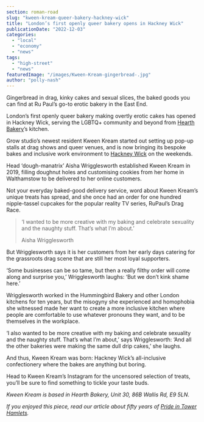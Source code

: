 ```yaml
---
section: roman-road
slug: "kween-kream-queer-bakery-hackney-wick"
title: "London’s first openly queer bakery opens in Hackney Wick"
publicationDate: "2022-12-03"
categories: 
  - "local"
  - "economy"
  - "news"
tags: 
  - "high-street"
  - "news"
featuredImage: "/images/Kween-Kream-gingerbread-.jpg"
author: "polly-nash"
---
```


Gingerbread in drag, kinky cakes and sexual slices, the baked goods you can find at Ru Paul’s go-to erotic bakery in the East End.

London’s first openly queer bakery making overtly erotic cakes has opened in Hackney Wick, serving the LGBTQ+ community and beyond from [Hearth Bakery](https://romanroadlondon.com/peoples-oven-hearth-bakery-hackney-wick/)’s kitchen. 

Grow studio’s newest resident Kween Kream started out setting up pop-up stalls at drag shows and queer venues, and is now bringing its bespoke bakes and inclusive work environment to [Hackney Wick](https://romanroadlondon.com/hackney-wick-bars-restaurants-raves/) on the weekends. 

Head ‘dough-manatrix’ Aisha Wrigglesworth established Kween Kream in 2019, filling doughnut holes and customising cookies from her home in Walthamstow to be delivered to her online customers. 

Not your everyday baked-good delivery service, word about Kween Kream’s unique treats has spread, and she once had an order for one hundred nipple-tassel cupcakes for the popular reality TV series, RuPaul’s Drag Race. 

> ‘I wanted to be more creative with my baking and celebrate sexuality and the naughty stuff. That’s what I’m about.’
> 
> Aisha Wrigglesworth

But Wrigglesworth says it is her customers from her early days catering for the grassroots drag scene that are still her most loyal supporters. 

‘Some businesses can be so tame, but then a really filthy order will come along and surprise you,’ Wrigglesworth laughs: ‘But we don’t kink shame here.’ 

Wrigglesworth worked in the Hummingbird Bakery and other London kitchens for ten years, but the misogyny she experienced and homophobia she witnessed made her want to create a more inclusive kitchen where people are comfortable to use whatever pronouns they want, and to be themselves in the workplace. 

‘I also wanted to be more creative with my baking and celebrate sexuality and the naughty stuff. That’s what I’m about,’ says Wrigglesworth: ‘And all the other bakeries were making the same dull drip cakes,’ she laughs. 

And thus, Kween Kream was born: Hackney Wick’s all-inclusive confectionery where the bakes are anything but boring. 

Head to Kween Kream’s Instagram for the uncensored selection of treats, you’ll be sure to find something to tickle your taste buds. 

_Kween Kream is based in Hearth Bakery, Unit 30, 86B Wallis Rd, E9 5LN_.

  
_If you enjoyed this piece, read our article about fifty years of_ [_Pride in Tower Hamlets_](https://romanroadlondon.com/fifty-years-lgbt-tower-hamlets/)_._


